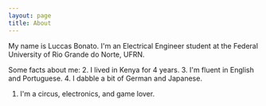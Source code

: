 ```yaml
---
layout: page
title: About
---
```

My name is Luccas Bonato. I'm an Electrical Engineer student at the Federal University of Rio Grande do Norte, UFRN.

Some facts about me:
2. I lived in Kenya for 4 years.
3. I'm fluent in English and Portuguese.
4. I dabble a bit of German and Japanese.
1. I'm a circus, electronics, and game lover.
